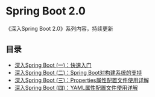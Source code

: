 # Spring Boot 2.0
《深入Spring Boot 2.0》系列内容，持续更新

## 目录

* [深入Spring Boot (一)：快速入门](https://mp.weixin.qq.com/s/WBobttZMTXwg3PsDBQLSZw)
* [深入Spring Boot (二)：Spring Boot对构建系统的支持](https://mp.weixin.qq.com/s/LjzYb5NBDbSWaOoI9KnoDg)
* [深入Spring Boot (三)：Properties属性配置文件使用详解](https://mp.weixin.qq.com/s/w3zJmMEInxgqLHzKYOMSGg)
* [深入Spring Boot (四)：YAML属性配置文件使用详解](https://mp.weixin.qq.com/s/zzNo5tTR9OIhcYi8-x-kog)

